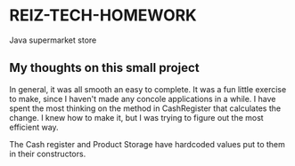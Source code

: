 # REIZ-TECH-HOMEWORK
Java supermarket store

## My thoughts on this small project
In general, it was all smooth an easy to complete. It was a fun little exercise to make, since I haven't made any concole applications in a while. I have spent the most thinking on the method in CashRegister that calculates the change. I knew how to make it, but I was trying to figure out the most efficient way.

The Cash register and Product Storage have hardcoded values put to them in their constructors. 
